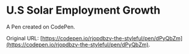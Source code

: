 # U.S Solar Employment Growth

A Pen created on CodePen.

Original URL: [https://codepen.io/rjopdbzv-the-styleful/pen/dPyQbZm](https://codepen.io/rjopdbzv-the-styleful/pen/dPyQbZm).

